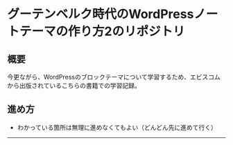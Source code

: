 # グーテンベルク時代のWordPressノートテーマの作り方2のリポジトリ

## 概要
今更ながら、WordPressのブロックテーマについて学習するため、エビスコムから出版されているこちらの書籍での学習記録。

## 進め方
- わかっている箇所は無理に進めなくてもよい（どんどん先に進めて行く） 

-- -- -- -- -- -- -- -- -- -- -- -- -- -- -- -- -- -- --
